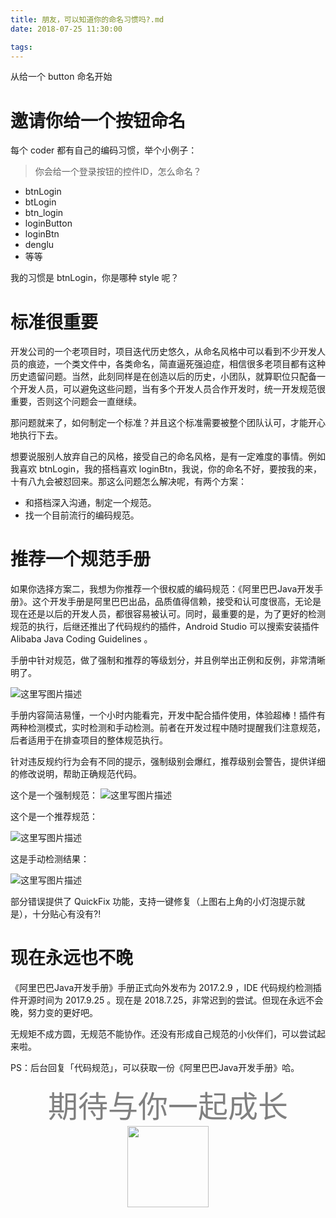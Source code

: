 ```yaml
---
title: 朋友，可以知道你的命名习惯吗?.md
date: 2018-07-25 11:30:00

tags:
---
```


从给一个 button 命名开始
<!--more-->

# 邀请你给一个按钮命名

每个 coder 都有自己的编码习惯，举个小例子：

> 你会给一个登录按钮的控件ID，怎么命名？

- btnLogin
- btLogin
- btn_login
- loginButton
- loginBtn
- denglu
- 等等

我的习惯是 btnLogin，你是哪种 style 呢？

# 标准很重要

开发公司的一个老项目时，项目迭代历史悠久，从命名风格中可以看到不少开发人员的痕迹，一个类文件中，各类命名，简直逼死强迫症，相信很多老项目都有这种历史遗留问题。当然，此刻同样是在创造以后的历史，小团队，就算职位只配备一个开发人员，可以避免这些问题，当有多个开发人员合作开发时，统一开发规范很重要，否则这个问题会一直继续。

那问题就来了，如何制定一个标准？并且这个标准需要被整个团队认可，才能开心地执行下去。

想要说服别人放弃自己的风格，接受自己的命名风格，是有一定难度的事情。例如我喜欢 btnLogin，我的搭档喜欢 loginBtn，我说，你的命名不好，要按我的来，十有八九会被怼回来。那这么问题怎么解决呢，有两个方案：

- 和搭档深入沟通，制定一个规范。
- 找一个目前流行的编码规范。

# 推荐一个规范手册

如果你选择方案二，我想为你推荐一个很权威的编码规范：《阿里巴巴Java开发手册》。这个开发手册是阿里巴巴出品，品质值得信赖，接受和认可度很高，无论是现在还是以后的开发人员，都很容易被认可。同时，最重要的是，为了更好的检测规范的执行，后继还推出了代码规约的插件，Android Studio 可以搜索安装插件 Alibaba Java Coding Guidelines 。


手册中针对规范，做了强制和推荐的等级划分，并且例举出正例和反例，非常清晰明了。

![这里写图片描述](http://oriwplcze.bkt.clouddn.com/img_alibaba.png)



手册内容简洁易懂，一个小时内能看完，开发中配合插件使用，体验超棒！插件有两种检测模式，实时检测和手动检测。前者在开发过程中随时提醒我们注意规范，后者适用于在排查项目的整体规范执行。

针对违反规约行为会有不同的提示，强制级别会爆红，推荐级别会警告，提供详细的修改说明，帮助正确规范代码。

这个是一个强制规范：
![这里写图片描述](http://oriwplcze.bkt.clouddn.com/img_alibabba_must.png)

这个是一个推荐规范：

![这里写图片描述](http://oriwplcze.bkt.clouddn.com/img_alibaba_recommand.png)


这是手动检测结果：

![这里写图片描述](http://oriwplcze.bkt.clouddn.com/img_alibaba_all.png)


部分错误提供了 QuickFix 功能，支持一键修复（上图右上角的小灯泡提示就是），十分贴心有没有?!


# 现在永远也不晚

《阿里巴巴Java开发手册》手册正式向外发布为 2017.2.9 ，IDE 代码规约检测插件开源时间为 2017.9.25 。现在是 2018.7.25，非常迟到的尝试。但现在永远不会晚，努力变的更好吧。

无规矩不成方圆，无规范不能协作。还没有形成自己规范的小伙伴们，可以尝试起来啦。

PS：后台回复「代码规范」，可以获取一份《阿里巴巴Java开发手册》哈。

<center>
<font color=gray size=10>期待与你一起成长</font>
<img src="http://oriwplcze.bkt.clouddn.com/qrcode_130.png" width="130" height="130" />
</center>
